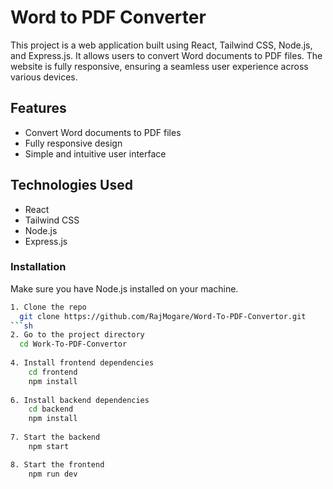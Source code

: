 
# Word to PDF Converter

This project is a web application built using React, Tailwind CSS, Node.js, and Express.js. It allows users to convert Word documents to PDF files. The website is fully responsive, ensuring a seamless user experience across various devices.

## Features

- Convert Word documents to PDF files
- Fully responsive design
- Simple and intuitive user interface

## Technologies Used

- React
- Tailwind CSS
- Node.js
- Express.js

### Installation

Make sure you have Node.js installed on your machine.
 ```sh
1. Clone the repo
   git clone https://github.com/RajMogare/Word-To-PDF-Convertor.git
 ```sh
2. Go to the project directory
   cd Work-To-PDF-Convertor
   
4. Install frontend dependencies
     cd frontend
     npm install
   
6. Install backend dependencies
     cd backend
     npm install
   
7. Start the backend
     npm start

8. Start the frontend
     npm run dev
   

